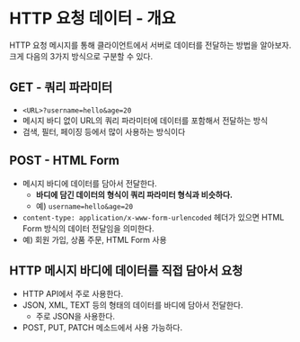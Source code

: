 # HTTP 요청 데이터 - 개요
HTTP 요청 메시지를 통해 클라이언트에서 서버로 데이터를 전달하는 방법을 알아보자. 크게 다음의 3가지 방식으로 구분할 수 있다.

## GET - 쿼리 파라미터
- `<URL>?username=hello&age=20`
- 메시지 바디 없이 URL의 쿼리 파라미터에 데이터를 포함해서 전달하는 방식
- 검색, 필터, 페이징 등에서 많이 사용하는 방식이다


## POST - HTML Form
- 메시지 바디에 데이터를 담아서 전달한다.
	- **바디에 담긴 데이터의 형식이 쿼리 파라미터 형식과 비슷하다.**
	- 예) `username=hello&age=20`
- `content-type: application/x-www-form-urlencoded` 헤더가 있으면 HTML Form 방식의 데이터 전달임을 의미한다.
- 예) 회원 가입, 상품 주문, HTML Form 사용


## HTTP 메시지 바디에 데이터를 직접 담아서 요청
- HTTP API에서 주로 사용한다.
- JSON, XML, TEXT 등의 형태의 데이터를 바디에 담아서 전달한다.
	- 주로 JSON을 사용한다.
- POST, PUT, PATCH 메소드에서 사용 가능하다.